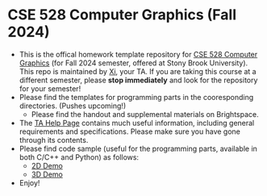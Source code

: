 # CSE 528 Computer Graphics (Fall 2024)

- This is the offical homework template repository for [CSE 528 Computer Graphics](https://www3.cs.stonybrook.edu/~qin/courses/graphics/graphics.html) (for Fall 2024 semester, offered at Stony Brook University). This repo is maintained by [Xi](https://axihixa.github.io/), your TA. If you are taking this course at a different semester, please **stop immediately** and look for the repository for your semester!
- Please find the templates for programming parts in the cooresponding directories. (Pushes upcoming!)
  - Please find the handout and supplemental materials on Brightspace. 
- The [TA Help Page](https://www3.cs.stonybrook.edu/~xihan1/courses/cse528/ta_help_page.html) contains much useful information, including general requirements and specifications. Please make sure you have gone through its contents. 
- Please find code sample (useful for the programming parts, available in both C/C++ and Python) as follows:
  - [2D Demo](https://github.com/AXIHIXA/OpenGLDemo)
  - [3D Demo](https://github.com/AXIHIXA/OpenGLDemo3D)
- Enjoy!
